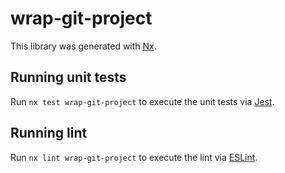 # wrap-git-project

This library was generated with [Nx](https://nx.dev).

## Running unit tests

Run `nx test wrap-git-project` to execute the unit tests via [Jest](https://jestjs.io).

## Running lint

Run `nx lint wrap-git-project` to execute the lint via [ESLint](https://eslint.org/).
